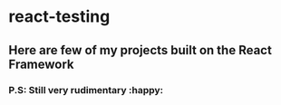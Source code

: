 # react-testing

## Here are few of my projects built on the React Framework

### P.S: Still very rudimentary :happy:
